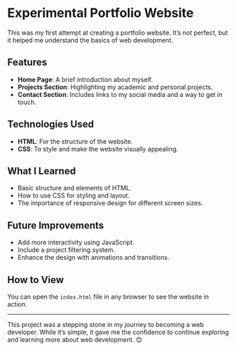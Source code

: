 # Experimental Portfolio Website
This was my first attempt at creating a portfolio website. It’s not perfect, but it helped me understand the basics of web development.

## Features
- **Home Page**: A brief introduction about myself.
- **Projects Section**: Highlighting my academic and personal projects.
- **Contact Section**: Includes links to my social media and a way to get in touch.

## Technologies Used
- **HTML**: For the structure of the website.
- **CSS**: To style and make the website visually appealing.

## What I Learned
- Basic structure and elements of HTML.
- How to use CSS for styling and layout.
- The importance of responsive design for different screen sizes.

## Future Improvements
- Add more interactivity using JavaScript.
- Include a project filtering system.
- Enhance the design with animations and transitions.

## How to View
You can open the `index.html` file in any browser to see the website in action.

---

This project was a stepping stone in my journey to becoming a web developer. While it’s simple, it gave me the confidence to continue exploring and learning more about web development. 😊
